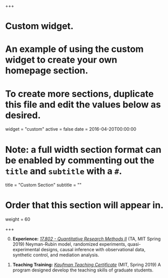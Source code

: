 +++
# Custom widget.
# An example of using the custom widget to create your own homepage section.
# To create more sections, duplicate this file and edit the values below as desired.
widget = "custom"
active = false
date = 2016-04-20T00:00:00

# Note: a full width section format can be enabled by commenting out the `title` and `subtitle` with a `#`.
title = "Custom Section"
subtitle = ""

# Order that this section will appear in.
weight = 60

+++

0. **Experience:** [*17.802 - Quantitative Research Methods II*](17_802_syll2019.pdf) (TA, MIT Spring 2019)
Neyman-Rubin model, randomized experiments, quasi-experimental designs, causal inference with observational data, synthetic control, and mediation analysis.

0. **Teaching Training:** [*Kaufman Teaching Certificate*](Gabriel_Magnus_Nahmias_Letter_.pdf) (MIT, Spring 2019)
A program designed develop the teaching skills of graduate students.
